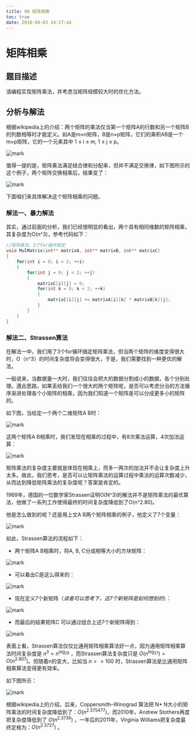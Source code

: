 ```yaml
---
title: 08 矩阵相乘
toc: true
date: 2018-08-03 14:17:44
---
```

# 矩阵相乘

## 题目描述

请编程实现矩阵乘法，并考虑当矩阵规模较大时的优化方法。

## 分析与解法

根据wikipedia上的介绍：两个矩阵的乘法仅当第一个矩阵A的行数和另一个矩阵B的列数相等时才能定义。如A是m×n矩阵，B是n×p矩阵，它们的乘积AB是一个m×p矩阵，它的一个元素其中 1 ≤ i ≤ m, 1 ≤ j ≤ p。

![mark](http://pacdb2bfr.bkt.clouddn.com/blog/image/180708/DfDjE4k9EK.png?imageslim)

值得一提的是，矩阵乘法满足结合律和分配率，但并不满足交换律，如下图所示的这个例子，两个矩阵交换相乘后，结果变了：

![mark](http://pacdb2bfr.bkt.clouddn.com/blog/image/180708/5Gce2cFDc4.png?imageslim)

下面咱们来具体解决这个矩阵相乘的问题。

### 解法一、暴力解法

其实，通过前面的分析，我们已经很明显的看出，两个具有相同维数的矩阵相乘，其复杂度为O(n^3)，参考代码如下：

```cpp
//矩阵乘法，3个for循环搞定
void MulMatrix(int** matrixA, int** matrixB, int** matrixC)
{
    for(int i = 0; i < 2; ++i)
    {
        for(int j = 0; j < 2; ++j)
        {
            matrixC[i][j] = 0;
            for(int k = 0; k < 2; ++k)
            {
                matrixC[i][j] += matrixA[i][k] * matrixB[k][j];
            }
        }
    }
}
```

### 解法二、Strassen算法

在解法一中，我们用了3个for循环搞定矩阵乘法，但当两个矩阵的维度变得很大时，O（n^3）的时间复杂度将会变得很大，于是，我们需要找到一种更优的解法。

一般说来，当数据量一大时，我们往往会把大的数据分割成小的数据，各个分别处理。遵此思路，如果丢给我们一个很大的两个矩阵呢，是否可以考虑分治的方法循序渐进处理各个小矩阵的相乘，因为我们知道一个矩阵是可以分成更多小的矩阵的。

如下图，当给定一个两个二维矩阵A B时：

![mark](http://pacdb2bfr.bkt.clouddn.com/blog/image/180708/LD4A1AGcbA.png?imageslim)

这两个矩阵A B相乘时，我们发现在相乘的过程中，有8次乘法运算，4次加法运算：

![mark](http://pacdb2bfr.bkt.clouddn.com/blog/image/180708/3hJ7C6k16i.png?imageslim)

矩阵乘法的复杂度主要就是体现在相乘上，而多一两次的加法并不会让复杂度上升太多。故此，我们思考，是否可以让矩阵乘法的运算过程中乘法的运算次数减少，从而达到降低矩阵乘法的复杂度呢？答案是肯定的。

1969年，德国的一位数学家Strassen证明O(N^3)的解法并不是矩阵乘法的最优算法，他做了一系列工作使得最终的时间复杂度降低到了O(n^2.80)。

他是怎么做到的呢？还是用上文A B两个矩阵相乘的例子，他定义了7个变量：

![mark](http://pacdb2bfr.bkt.clouddn.com/blog/image/180708/5AB2mkfEik.png?imageslim)

如此，Strassen算法的流程如下：

* 两个矩阵A B相乘时，将A, B, C分成相等大小的方块矩阵：

![mark](http://pacdb2bfr.bkt.clouddn.com/blog/image/180708/55aA0FkHCe.png?imageslim)

* 可以看出C是这么得来的：

![mark](http://pacdb2bfr.bkt.clouddn.com/blog/image/180708/7FhJ1H3hlb.png?imageslim)

* 现在定义7个新矩阵（*读者可以思考下，这7个新矩阵是如何想到的*）：

![mark](http://pacdb2bfr.bkt.clouddn.com/blog/image/180708/DE66bAJb5m.png?imageslim)

* 而最后的结果矩阵C 可以通过组合上述7个新矩阵得到：

![mark](http://pacdb2bfr.bkt.clouddn.com/blog/image/180708/ckH8DJB3lg.png?imageslim)

表面上看，Strassen算法仅仅比通用矩阵相乘算法好一点，因为通用矩阵相乘算法时间复杂度是 $n^3=n^{\log_28}$ ，而Strassen算法复杂度只是
$O(n^{\log_27})=O(n^{2.807})$。但随着n的变大，比如当 $n >> 100$ 时，Strassen算法是比通用矩阵相乘算法变得更有效率。

如下图所示：

![mark](http://pacdb2bfr.bkt.clouddn.com/blog/image/180708/Jk6dhdIJmK.png?imageslim)

根据wikipedia上的介绍，后来，Coppersmith–Winograd 算法把 N* N大小的矩阵乘法的时间复杂度降低到了：$O(n^{2.375477})$，而2010年，Andrew Stothers再度把复杂度降低到了 $O(n^{2.3736})$ ，一年后的2011年，Virginia Williams把复杂度最终定格为：$O(n^{2.3727})$ 。
